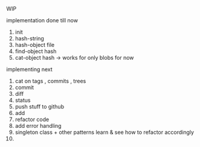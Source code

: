 WIP

implementation done till now 
1. init
2. hash-string
3. hash-object file
4. find-object hash
5. cat-object hash -> works for only blobs for now

implementing next 
1. cat on tags , commits , trees
2. commit
3. diff
4. status
5. push stuff to github
6. add
7. refactor code
8. add error handling
9. singleton class + other patterns learn & see how to refactor accordingly
10. 
